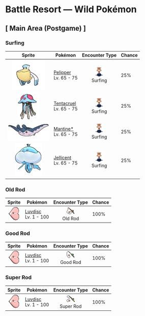 # Battle Resort — Wild Pokémon

## [ Main Area (Postgame) ]

### Surfing

| Sprite | Pokémon | Encounter Type | Chance |
|:------:|---------|:--------------:|--------|
| ![Pelipper](../../assets/sprites/pelipper/front.gif "Pelipper: Pelipper searches for food while in flight by skimming the wave tops. This Pokémon dips its large bill in the sea to scoop up food, then swallows everything in one big gulp.") | [Pelipper](../../pokemon/pelipper.md/)<br>Lv. 65 - 75 | ![Surfing](../../assets/encounter_types/surfing.png "Surfing")<br>Surfing | 25% |
| ![Tentacruel](../../assets/sprites/tentacruel/front.gif "Tentacruel: Tentacruel has tentacles that can be freely elongated and shortened at will. It ensnares prey with its tentacles and weakens the prey by dosing it with a harsh toxin. It can catch up to 80 prey at the same time.") | [Tentacruel](../../pokemon/tentacruel.md/)<br>Lv. 65 - 75 | ![Surfing](../../assets/encounter_types/surfing.png "Surfing")<br>Surfing | 25% |
| ![Mantine*](../../assets/sprites/mantine/front.gif "Mantine*: On sunny days, schools of Mantine can be seen elegantly leaping over the sea’s waves. This Pokémon is not bothered by the Remoraid that hitches rides.") | [Mantine*](../../pokemon/mantine.md/)<br>Lv. 65 - 75 | ![Surfing](../../assets/encounter_types/surfing.png "Surfing")<br>Surfing | 25% |
| ![Jellicent](../../assets/sprites/jellicent/front.gif "Jellicent: The fate of the ships and crew that wander into Jellicent’s habitat: all sunken, all lost, all vanished.") | [Jellicent](../../pokemon/jellicent.md/)<br>Lv. 65 - 75 | ![Surfing](../../assets/encounter_types/surfing.png "Surfing")<br>Surfing | 25% |

### Old Rod

| Sprite | Pokémon | Encounter Type | Chance |
|:------:|---------|:--------------:|--------|
| ![Luvdisc](../../assets/sprites/luvdisc/front.gif "Luvdisc: Luvdisc’s heart-shaped body is a symbol of love and romance. It is said that any couple meeting this Pokémon is promised a loving relationship that never ends.") | [Luvdisc](../../pokemon/luvdisc.md/)<br>Lv. 1 - 100 | ![Old Rod](../../assets/encounter_types/old_rod.png "Old Rod")<br>Old Rod | 100% |

### Good Rod

| Sprite | Pokémon | Encounter Type | Chance |
|:------:|---------|:--------------:|--------|
| ![Luvdisc](../../assets/sprites/luvdisc/front.gif "Luvdisc: Luvdisc’s heart-shaped body is a symbol of love and romance. It is said that any couple meeting this Pokémon is promised a loving relationship that never ends.") | [Luvdisc](../../pokemon/luvdisc.md/)<br>Lv. 1 - 100 | ![Good Rod](../../assets/encounter_types/good_rod.png "Good Rod")<br>Good Rod | 100% |

### Super Rod

| Sprite | Pokémon | Encounter Type | Chance |
|:------:|---------|:--------------:|--------|
| ![Luvdisc](../../assets/sprites/luvdisc/front.gif "Luvdisc: Luvdisc’s heart-shaped body is a symbol of love and romance. It is said that any couple meeting this Pokémon is promised a loving relationship that never ends.") | [Luvdisc](../../pokemon/luvdisc.md/)<br>Lv. 1 - 100 | ![Super Rod](../../assets/encounter_types/super_rod.png "Super Rod")<br>Super Rod | 100% |

